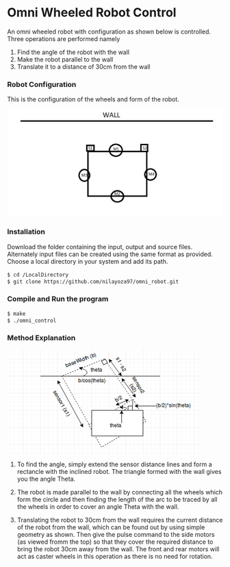 # Omni Wheeled Robot Control

An omni wheeled robot with configuration as shown below is controlled. Three operations are performed namely
 
1. Find the angle of the robot with the wall 
2. Make the robot parallel to the wall
3. Translate it to a distance of 30cm from the wall

### Robot Configuration

This is the configuration of the wheels and form of the robot.

![](Images/robot_config.png)

### Installation

Download the folder containing the input, output and source files. Alternately input files can be created using the same format as provided. Choose a local directory in your system and add its path.
```
$ cd /LocalDirectory 
$ git clone https://github.com/nilayoza97/omni_robot.git
```
### Compile and Run the program
```
$ make
$ ./omni_control
```
### Method Explanation

![](Images/omni_bot.png)

1. To find the angle, simply extend the sensor distance lines and form a rectancle with the inclined robot. The triangle formed with the wall gives you the angle Theta.

2. The robot is made parallel to the wall by connecting all the wheels which form the circle and then finding the length of the arc to be traced by all the wheels in order to cover an angle Theta with the wall.

3. Translating the robot to 30cm from the wall requires the current distance of the robot from the wall, which can be found out by using simple geometry as shown. Then give the pulse command to the side motors (as viewed fromm the top) so that they cover the required distance to bring the robot 30cm away from the wall. The front and rear motors will act as caster wheels in this operation as there is no need for rotation.
